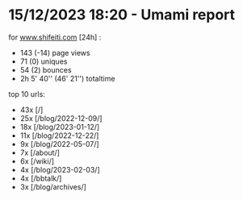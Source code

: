 # 15/12/2023 18:20 - Umami report
for www.shifeiti.com [24h] :

 - 143 (-14) page views
 - 71 (0) uniques
 - 54 (2) bounces
 - 2h 5' 40'' (46' 21'') totaltime


top 10 urls:
 - 43x [/]
 - 25x [/blog/2022-12-09/]
 - 18x [/blog/2023-01-12/]
 - 11x [/blog/2022-12-22/]
 - 9x [/blog/2022-05-07/]
 - 7x [/about/]
 - 6x [/wiki/]
 - 4x [/blog/2023-02-03/]
 - 4x [/bbtalk/]
 - 3x [/blog/archives/]


